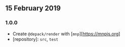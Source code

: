 ## 15 February 2019

### 1.0.0

- Create `@depack/render` with [`mnp`][https://mnpjs.org]
- [repository]: `src`, `test`
